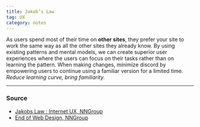 ```yaml
---
title: Jakob’s Law
tag: UX
category: notes
---
```

As users spend most of their time on **other sites**, they prefer your site to work the same way as all the other sites they already know. By using existing patterns and mental models, we can create superior user experiences where the users can focus on their tasks rather than on learning the pattern. When making changes, minimize discord by empowering users to continue using a familiar version for a limited time. *Reduce learning curve, bring familiarity.*

--- 
### Source
- [Jakobs Law : Internet UX, NNGroup](https://www.nngroup.com/videos/jakobs-law-internet-ux/)
- [End of Web Design, NNGroup](https://www.nngroup.com/articles/end-of-web-design/)